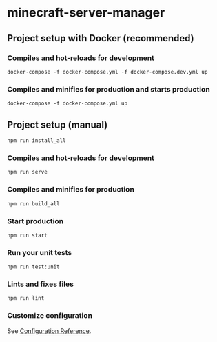 # minecraft-server-manager

## Project setup with Docker (recommended)
### Compiles and hot-reloads for development
```
docker-compose -f docker-compose.yml -f docker-compose.dev.yml up
```

### Compiles and minifies for production and starts production
```
docker-compose -f docker-compose.yml up
```

## Project setup (manual)
```
npm run install_all
```

### Compiles and hot-reloads for development
```
npm run serve
```

### Compiles and minifies for production
```
npm run build_all
```

### Start production
```
npm run start
```

### Run your unit tests
```
npm run test:unit
```

### Lints and fixes files
```
npm run lint
```

### Customize configuration
See [Configuration Reference](https://cli.vuejs.org/config/).
